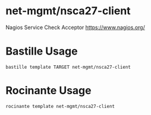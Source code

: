 # net-mgmt/nsca27-client
Nagios Service Check Acceptor
https://www.nagios.org/

# Bastille Usage
```shell
bastille template TARGET net-mgmt/nsca27-client
```

# Rocinante Usage
```shell
rocinante template net-mgmt/nsca27-client
```
